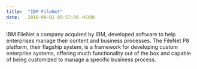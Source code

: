 ```yaml
---
title:  "IBM FileNet"
date:   2016-09-01 09:57:00 +0300
---
```

IBM FileNet  a company acquired by IBM, developed software to help enterprises manage their content and business processes. The FileNet P8 platform, their flagship system, is a framework for developing custom enterprise systems, offering much functionality out of the box and capable of being customized to manage a specific business process.
            
            